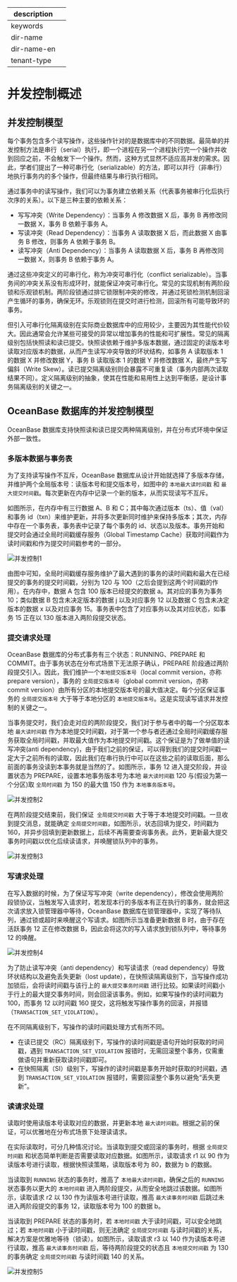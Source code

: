|description||
|---|---|
|keywords||
|dir-name||
|dir-name-en||
|tenant-type||

# 并发控制概述

## 并发控制模型

每个事务包含多个读写操作，这些操作针对的是数据库中的不同数据。最简单的并发控制方法是串行（serial）执行，即一个进程在另一个进程执行完一个操作并收到回应之前，不会触发下一个操作。然而，这种方式显然不适应高并发的需求。因此，学者们提出了一种可串行化（serializable）的方法，即可以并行（非串行）地执行事务内的多个操作，但最终结果与串行执行相同。

通过事务中的读写操作，我们可以为事务建立依赖关系（代表事务被串行化后执行次序的关系）。以下是三种主要的依赖关系：

- 写写冲突（Write Dependency）：当事务 A 修改数据 X 后，事务 B 再修改同一数据 X，事务 B 依赖于事务 A。
- 写读冲突（Read Dependency）：当事务 A 读取数据 X 后，而此数据 X 由事务 B 修改，则事务 A 依赖于事务 B。
- 读写冲突（Anti Dependency）：当事务 A 读取数据 X 后，事务 B 再修改同一数据 X，则事务 B 依赖于事务 A。

通过这些冲突定义的可串行化，称为冲突可串行化（conflict serializable）。当事务间的冲突关系没有形成环时，就能保证冲突可串行化。常见的实现机制有两阶段锁和乐观锁机制。两阶段锁通过排它锁限制冲突的修改，并通过死锁检测机制回滚产生循环的事务，确保无环。乐观锁则在提交时进行检测，回滚所有可能导致环的事务。

但引入可串行化隔离级别在实际商业数据库中的应用较少，主要因为其性能代价较大。因此通常会允许某些可接受的异常以增加事务的性能和可扩展性。常见的隔离级别包括快照读和读已提交。快照读依赖于维护多版本数据，通过固定的读版本号读取对应版本的数据，从而产生读写冲突导致的环状结构，如事务 A 读取版本 1 的数据 X 并修改数据 Y，事务 B 读取版本 1 的数据 Y 并修改数据 X，最终产生写偏斜（Write Skew）。读已提交隔离级别则会暴露不可重复读（事务内部两次读取结果不同）。定义隔离级别的抽象，使其在性能和易用性上达到平衡感，是设计事务隔离级别的关键之一。

## OceanBase 数据库的并发控制模型

OceanBase 数据库支持快照读和读已提交两种隔离级别，并在分布式环境中保证外部一致性。

### 多版本数据与事务表

为了支持读写操作不互斥，OceanBase 数据库从设计开始就选择了多版本存储，并维护两个全局版本号：读版本号和提交版本号，如图中的 `本地最大读时间戳` 和 `最大提交时间戳`。每次更新在内存中记录一个新的版本，从而实现读写不互斥。

如图所示，在内存中有三行数据 A、B 和 C；其中每次通过版本（ts）、值（val）和事务 id（txn）来维护更新，并将多次更新同时维护来保持多版本；其次，内存中存在一个事务表，事务表中记录了每个事务的 id、状态以及版本。事务开始和提交时会通过全局时间戳缓存服务（Global Timestamp Cache）获取时间戳作为读时间戳和作为提交时间戳参考的一部分。

![并发控制1](https://help-static-aliyun-doc.aliyuncs.com/assets/img/zh-CN/8963623461/p358818.jpg)

由图中可知，全局时间戳缓存服务维护了最大遇到的事务的读时间戳和最大在已经提交的事务的提交时间戳，分别为 120 与 100（之后会提到这两个时间戳的作用）。在内存中，数据 A 包含 100 版本已经提交的数据 a。其对应的事务为事务 10；类似数据 B 包含未决定版本的数据 j 以及对应事务 12 以及数据 C 包含未决定版本的数据 x 以及对应事务 15。事务表中包含了对应事务以及其对应状态，如事务 15 正在以 130 版本进入两阶段提交状态。

### 提交请求处理

OceanBase 数据库的分布式事务有三个状态：RUNNING、PREPARE 和 COMMIT。由于事务状态在分布式场景下无法原子确认，PREPARE 阶段通过两阶段提交引入。因此，我们维护一个`本地提交版本号`（local commit version，亦称 prepare version），事务的 `全局提交版本号`（global commit version，亦称 commit version）由所有分区的本地提交版本号的最大值决定。每个分区保证事务的 `全局提交版本号` 大于等于本地分区的 `本地提交版本号`。这是实现读写请求并发控制的关键之一。

当事务提交时，我们会走对应的两阶段提交，我们对于参与者中的每一个分区取本地 `最大读时间戳` 作为本地提交时间戳，对于第一个参与者还通过全局时间戳缓存服务获取全局时间戳，并取最大值作为本地提交时间戳。这个保证是为了做单值的读写冲突(anti dependency)，由于我们之前的保证，可以得到我们的提交时间戳一定大于之前所有的读取，因此我们在串行执行中可以在这些之前的读取后面，那么前面的事务没读到本事务就是当然的了。如图所示，事务 12 进入提交阶段，并设置状态为 PREPARE，设置本地事务版本号为本地 `最大读时间戳` 120 与(假设为第一个分区)取 `全局时间戳` 为 150 的最大值 150 作为 `本地事务版本号`。

![并发控制2](https://help-static-aliyun-doc.aliyuncs.com/assets/img/zh-CN/8963623461/p358819.jpg)

在两阶段提交结束前，我们保证` 全局提交时间戳` 大于等于本地提交时间戳。一旦收到提交消息，就能确定 `全局提交时间戳`，如图所示，状态回填为提交，时间戳为 160，并异步回填到更新数据上，后续不再需要查询事务表。此外，更新最大提交事务时间戳以优化后续读请求，并唤醒锁队列中的事务。

![并发控制3](https://help-static-aliyun-doc.aliyuncs.com/assets/img/zh-CN/8963623461/p358823.jpg)

### 写请求处理

在写入数据的时候，为了保证写写冲突（write dependency），修改会使用两阶段锁协议，当触发写入请求时，若发现本行的多版本有正在执行的事务，就会把这次请求放入锁管理器中等待，OceanBase 数据库在锁管理器中，实现了等待队列，通过锁或超时来唤醒这个写请求。如图所示当准备更新数据 B 时，由于存在活跃事务 12 正在修改数据 B，因此会将这次的写入请求放到锁队列中，等待事务 12 的唤醒。

![并发控制4](https://help-static-aliyun-doc.aliyuncs.com/assets/img/zh-CN/8963623461/p358842.jpg)

为了防止读写冲突（anti dependency）和写读请求（read dependency）导致环状结构以及避免丢失更新（lost update），在快照读隔离级别下，当写操作成功加锁后，会将读时间戳与该行上的 `最大提交事务时间戳` 进行比较。如果读时间戳小于行上的最大提交事务时间，则会回滚该事务。例如，如果写操作的读时间戳为 100，而事务 12 以时间戳 160 提交，这将触发写操作事务的回滚，并报错（`TRANSACTION_SET_VIOLATION`）。

在不同隔离级别下，写操作的读时间戳处理方式有所不同。
- 在读已提交（RC）隔离级别下，写操作的读时间戳是语句开始时获取的时间戳，遇到 `TRANSACTION_SET_VIOLATION` 报错时，无需回滚整个事务，仅需重做语句并重新获取读时间戳即可。
- 在快照隔离（SI）级别下，写操作的读时间戳是事务开始时获取的时间戳，遇到 `TRANSACTION_SET_VIOLATION` 报错时，需要回滚整个事务以避免“丢失更新”。

### 读请求处理

读取时使用读版本号读取对应的数据，并更新本地 `最大读时间戳`。根据之前的保证，可以优雅地在分布式场景下处理读请求。

在实际读取时，可分几种情况讨论。当读取到提交或回滚的事务时，根据 `全局提交时间戳` 和状态简单判断是否需要读取对应数据。如图所示，读取请求 r1 以 90 作为读版本号进行读取，根据快照读策略，读取版本号为 80，数据为 b 的数据。

当读取到 `RUNNING` 状态的事务时，推高了 `本地最大读时间戳`，确保之后的 `RUNNING` 状态事务以更大的 `本地时间戳` 进入两阶段提交，从而安全地跳过该数据。如图所示，读取请求 r2 以 130 作为读版本号进行读取，推高 `最大读事务时间戳` 后跳过未进入两阶段提交的事务 12，读取版本号为 100 的数据 b。

当读取到 PREPARE 状态的事务时，若 `本地时间戳` 大于读时间戳，可以安全地跳过；若 `本地时间戳` 小于读时间戳，则无法确定 `全局提交时间戳` 与读时间戳的关系，解决方案是优雅地等待（锁读）。如图所示，读取请求 r3 以 140 作为读版本号进行读取，推高 `最大读事务时间戳` 后，等待两阶段提交的状态且 `本地提交时间戳` 为 130 的事务确定 `全局提交时间戳` 与读时间戳 140 的关系。

![并发控制5](https://help-static-aliyun-doc.aliyuncs.com/assets/img/zh-CN/8963623461/p358846.jpg)
